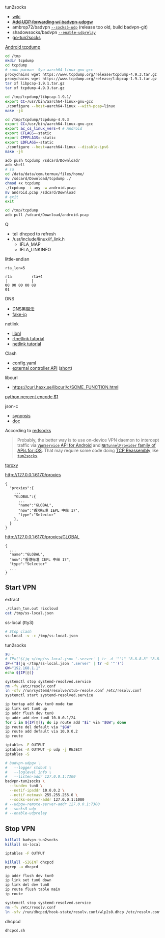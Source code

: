 tun2socks
* [wiki](https://github.com/ambrop72/badvpn/wiki/Tun2socks)
* <del>[Add UDP forwarding w/ badvpn-udpgw](https://github.com/ambrop72/badvpn/wiki/Tun2socks#udp-forwarding)</del>
* ambrop72/badvpn [`--socks5-udp`](https://github.com/ambrop72/badvpn/blob/master/tun2socks/tun2socks.c#:~:text=%21strcmp%28arg%2C%20%22--socks5-udp%22%29) (release too old, build badvpn-git)
* shadowsocks/badvpn [`--enable-udprelay`](https://github.com/shadowsocks/badvpn/blob/shadowsocks-android/tun2socks/tun2socks.c#:~:text=%21strcmp%28arg%2C%20%22--enable-udprelay%22%29)
* [go-tun2socks](https://github.com/eycorsican/go-tun2socks)

[Android tcpdump](https://www.androidtcpdump.com/android-tcpdump/compile)

```bash
cd /tmp
mkdir tcpdump
cd tcpdump
# sudo pacman -Syu aarch64-linux-gnu-gcc
proxychains wget https://www.tcpdump.org/release/tcpdump-4.9.3.tar.gz
proxychains wget https://www.tcpdump.org/release/libpcap-1.9.1.tar.gz
tar xf libpcap-1.9.1.tar.gz
tar xf tcpdump-4.9.3.tar.gz

cd /tmp/tcpdump/libpcap-1.9.1/
export CC=/usr/bin/aarch64-linux-gnu-gcc
./configure --host=aarch64-linux --with-pcap=linux
make -j4

cd /tmp/tcpdump/tcpdump-4.9.3
export CC=/usr/bin/aarch64-linux-gnu-gcc
export ac_cs_linux_vers=4 # Android
export CFLAGS=-static
export CPPFLAGS=-static
export LDFLAGS=-static
./configure --host=aarch64-linux --disable-ipv6
make -j4

adb push tcpdump /sdcard/Download/
adb shell
# su
cd /data/data/com.termux/files/home/
mv /sdcard/Download/tcpdump ./
chmod +x tcpdump
./tcpdump -i any -w android.pcap
mv android.pcap /sdcard/Download
# exit
exit

cd /tmp/tcpdump
adb pull /sdcard/Download/android.pcap

```

Q

* tell dhcpcd to refresh
* /usr/include/linux/if_link.h
  * IFLA_MAP
  * IFLA_LINKINFO

little-endian

```
rta_len=5 

rta         rta+4
|           |
00 00 00 00 08
01
```

DNS
* [DNS黑魔法](https://medium.com/@TachyonDevel/%E6%BC%AB%E8%B0%88%E5%90%84%E7%A7%8D%E9%BB%91%E7%A7%91%E6%8A%80%E5%BC%8F-dns-%E6%8A%80%E6%9C%AF%E5%9C%A8%E4%BB%A3%E7%90%86%E7%8E%AF%E5%A2%83%E4%B8%AD%E7%9A%84%E5%BA%94%E7%94%A8-62c50e58cbd0)
* [fake-ip](https://blog.skk.moe/post/what-happend-to-dns-in-proxy/)

netlink
* [libnl](https://www.infradead.org/~tgr/libnl/)
* [rtnetlink tutorial](https://www.linuxjournal.com/article/8498)
* [netlink tutorial](https://www.linuxjournal.com/article/7356)

Clash
* [config.yaml](https://lancellc.gitbook.io/clash/)
* [external controller API](https://clash.gitbook.io/doc/restful-api) ([short](https://github.com/Dreamacro/clash/wiki/external-controller-API-reference))

libcurl
*  https://curl.haxx.se/libcurl/c/SOME_FUNCTION.html

[python percent encode $1](https://unix.stackexchange.com/questions/159253/decoding-url-encoding-percent-encoding)

json-c
  * [synopsis](https://github.com/json-c/json-c#using-json-c-)
  * [doc](http://json-c.github.io/json-c/json-c-current-release/doc/html/index.html)

According to [redsocks](https://github.com/darkk/redsocks/blob/master/README.md)
>Probably, the better way is to use on-device VPN daemon to intercept
traffic via [`VpnService` API for Android](https://developer.android.com/reference/android/net/VpnService.html)
and [`NETunnelProvider` family of APIs for iOS](https://developer.apple.com/documentation/networkextension).
That may require some code doing [TCP Reassembly](https://wiki.wireshark.org/TCP_Reassembly)
like [`tun2socks`](https://github.com/ambrop72/badvpn/wiki/Tun2socks).

[tproxy](https://www.kernel.org/doc/html/latest/networking/tproxy.html)

http://127.0.0.1:6170/proxies

```
{
  "proxies":{
    ...
    "GLOBAL":{
      ...
      "name":"GLOBAL",
      "now":"香港标准 IEPL 中继 17",
      "type":"Selector"
    },
  }
}
```

http://127.0.0.1:6170/proxies/GLOBAL

```
{
  ...
  "name":"GLOBAL",
  "now":"香港标准 IEPL 中继 17",
  "type":"Selector"
  ...
}
```

## Start VPN

extract

```bash
./clash_tun.out rixcloud
cat /tmp/ss-local.json
```

ss-local (tty3)

```bash
# Stop clash
ss-local -v -c /tmp/ss-local.json
```

tun2socks

```bash
su -
# IP=("$(jq </tmp/ss-local.json '.server' | tr -d '"')" "8.8.8.8" "8.8.4.4")
IP=("$(jq </tmp/ss-local.json '.server' | tr -d '"')")
GW="192.168.1.1"
echo ${IP[@]}

systemctl stop systemd-resolved.service
rm -fv /etc/resolv.conf
ln -sfv /run/systemd/resolve/stub-resolv.conf /etc/resolv.conf
systemctl start systemd-resolved.service

ip tuntap add dev tun0 mode tun
ip link set tun0 up
ip addr flush dev tun0
ip addr add dev tun0 10.0.0.1/24
for i in ${IP[@]}; do ip route add "$i" via "$GW"; done
ip route del default via "$GW"
ip route add default via 10.0.0.2
ip route

iptables -F OUTPUT
iptables -A OUTPUT -p udp -j REJECT
iptables -S

# badvpn-udpgw \
#   --logger stdout \
#   --loglevel info \
#   --listen-addr 127.0.0.1:7300
badvpn-tun2socks \
  --tundev tun0 \
  --netif-ipaddr 10.0.0.2 \
  --netif-netmask 255.255.255.0 \
  --socks-server-addr 127.0.0.1:1080
# --udpgw-remote-server-addr 127.0.0.1:7300
# --socks5-udp
# --enable-udprelay
```

## Stop VPN

```bash
killall badvpn-tun2socks
killall ss-local

iptables -F OUTPUT

killall -SIGINT dhcpcd
pgrep -a dhcpcd

ip addr flush dev tun0
ip link set tun0 down
ip link del dev tun0
ip route flush table main
ip route

systemctl stop systemd-resolved.service
rm -fv /etc/resolv.conf
ln -sfv /run/dhcpcd/hook-state/resolv.conf/wlp2s0.dhcp /etc/resolv.conf
```

dhcpcd

```bash
dhcpcd.sh
```
